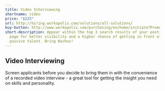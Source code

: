 ```yaml
---
title: Video Interviewing
shortname: video
price: "$225"
url: http://hiring.workopolis.com/solutions/all-solutions/
buy-button: http://www.workopolis.com/purchasing/en/home/initiate?PromoCode=RAID4&Reset=True
short-description: Appear within the top 3 search results of your postings search
  page for better visibility and a higher chance of getting in front of active and
  passive talent. Bring Nachos!
---
```


## Video Interviewing

Screen applicants before you decide to bring them in with the convenience of a recorded video interview - a great tool for getting the insight you need on skills and personality.
